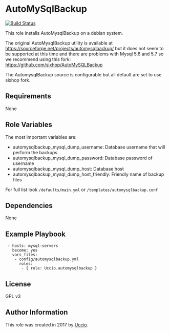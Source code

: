 AutoMySqlBackup
=========
[![Build Status](https://travis-ci.org/Uccio/ansible-automysqlbackup.svg?branch=master)](https://travis-ci.org/Uccio/ansible-automysqlbackup.svg?branch=master)

This role installs AutoMysqlBackup on a debian system.

The original AutoMysqlBackup utility is available at https://sourceforge.net/projects/automysqlbackup/ but it does not seem to be supported at this time and there are problems with Mysql 5.6 and 5.7 so we recommend using this fork: https://github.com/sixhop/AutoMySQLBackup

The AutomysqlBackup source is configurable but all default are set to use sixhop fork.

Requirements
------------

None

Role Variables
--------------
The most important variables are:

- automysqlbackup_mysql_dump_username: Database username  that will perform the backups
- automysqlbackup_mysql_dump_password: Database password of username
- automysqlbackup_mysql_dump_host: Database host
- automysqlbackup_mysql_dump_host_friendly: Friendly name of backup files

For full list look `/defaults/main.yml` or `/templates/automysqlbackup.conf`

Dependencies
------------

None

Example Playbook
----------------
```
 - hosts: mysql-servers
   become: yes
   vars_files:
    - config/automysqlbackup.yml
      roles:
       - { role: Uccio.automysqlbackup }
```
License
-------

GPL v3

Author Information
------------------

This role was created in 2017 by [Uccio](http://uccio.org).
